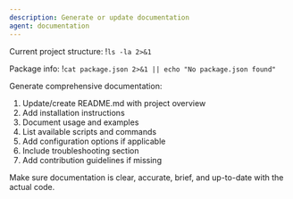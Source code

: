 ```yaml
---
description: Generate or update documentation
agent: documentation
---
```


Current project structure:
!`ls -la 2>&1`

Package info:
!`cat package.json 2>&1 || echo "No package.json found"`

Generate comprehensive documentation:

1. Update/create README.md with project overview
2. Add installation instructions
3. Document usage and examples
4. List available scripts and commands
5. Add configuration options if applicable
6. Include troubleshooting section
7. Add contribution guidelines if missing

Make sure documentation is clear, accurate, brief, and up-to-date with the actual code.
